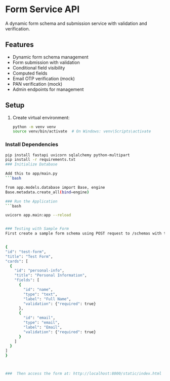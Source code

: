 # Form Service API

A dynamic form schema and submission service with validation and verification.

## Features

- Dynamic form schema management
- Form submission with validation
- Conditional field visibility
- Computed fields
- Email OTP verification (mock)
- PAN verification (mock)
- Admin endpoints for management

## Setup

1. Create virtual environment:
   ```bash
   python -m venv venv
   source venv/bin/activate  # On Windows: venv\Scripts\activate


### Install Dependencies
  ```bash
 pip install fastapi uvicorn sqlalchemy python-multipart
pip install -r requirements.txt
### Initialize Database

Add this to app/main.py
 ```bash

from app.models.database import Base, engine
Base.metadata.create_all(bind=engine)

### Run the Application
 ```bash

uvicorn app.main:app --reload


### Testing with Sample Form
First create a sample form schema using POST request to /schemas with this body


{
  "id": "test-form",
  "title": "Test Form",
  "cards": [
    {
      "id": "personal-info",
      "title": "Personal Information",
      "fields": [
        {
          "id": "name",
          "type": "text",
          "label": "Full Name",
          "validation": {"required": true}
        },
        {
          "id": "email",
          "type": "email",
          "label": "Email",
          "validation": {"required": true}
        }
      ]
    }
  ]
}



###  Then access the form at: http://localhost:8000/static/index.html

